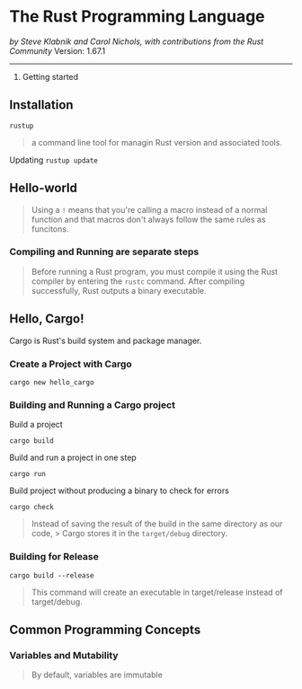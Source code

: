# The Rust Programming Language

_by Steve Klabnik and Carol Nichols, with contributions from the Rust Community_
Version: 1.67.1

---

1. Getting started

## Installation

`rustup`

> a command line tool for managin Rust version and associated tools.

Updating
`rustup update`

## Hello-world

> Using a `!` means that you're calling a macro instead of a normal function and
> that macros don't always follow the same rules as funcitons.

### Compiling and Running are separate steps

> Before running a Rust program, you must compile it using the Rust compiler by entering the `rustc` command.
> After compiling successfully, Rust outputs a binary executable.

## Hello, Cargo!

Cargo is Rust's build system and package manager.

### Create a Project with Cargo

`cargo new hello_cargo`

### Building and Running a Cargo project

Build a project

`cargo build`

Build and run a project in one step

`cargo run`

Build project without producing a binary to check for errors

`cargo check`

> Instead of saving the result of the build in the same directory as our code, > Cargo stores it in the `target/debug` directory.

### Building for Release

`cargo build --release`

> This command will create an executable in target/release instead of target/debug.

## Common Programming Concepts

### Variables and Mutability

> By default, variables are immutable
